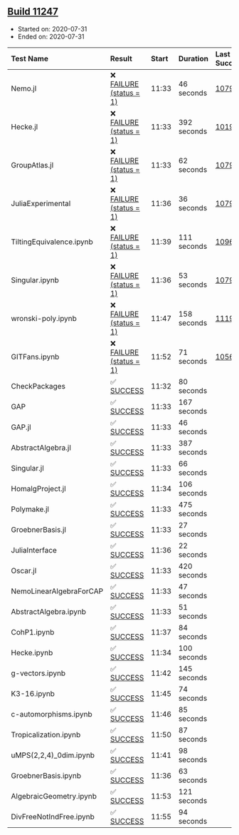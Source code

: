 ## [Build 11247](https://oscarci.mathematik.uni-kl.de/job/oscar/11247/)

* Started on: 2020-07-31
* Ended on: 2020-07-31

| Test Name    | Result | Start | Duration | Last Success | First Failure |
|:-------------|:-------|:------|:---------|:-------------|:--------------|
| Nemo.jl | ❌ [FAILURE (status = 1)](https://oscarci.mathematik.uni-kl.de/job/oscar/11247/artifact/logs/build-11247/Nemo.jl.log) | 11:33 | 46 seconds | [10790](https://oscarci.mathematik.uni-kl.de/job/oscar/10790/) | [10791](https://oscarci.mathematik.uni-kl.de/job/oscar/10791/) |
| Hecke.jl | ❌ [FAILURE (status = 1)](https://oscarci.mathematik.uni-kl.de/job/oscar/11247/artifact/logs/build-11247/Hecke.jl.log) | 11:33 | 392 seconds | [10197](https://oscarci.mathematik.uni-kl.de/job/oscar/10197/) | [10198](https://oscarci.mathematik.uni-kl.de/job/oscar/10198/) |
| GroupAtlas.jl | ❌ [FAILURE (status = 1)](https://oscarci.mathematik.uni-kl.de/job/oscar/11247/artifact/logs/build-11247/GroupAtlas.jl.log) | 11:33 | 62 seconds | [10790](https://oscarci.mathematik.uni-kl.de/job/oscar/10790/) | [10791](https://oscarci.mathematik.uni-kl.de/job/oscar/10791/) |
| JuliaExperimental | ❌ [FAILURE (status = 1)](https://oscarci.mathematik.uni-kl.de/job/oscar/11247/artifact/logs/build-11247/JuliaExperimental.log) | 11:36 | 36 seconds | [10790](https://oscarci.mathematik.uni-kl.de/job/oscar/10790/) | [10791](https://oscarci.mathematik.uni-kl.de/job/oscar/10791/) |
| TiltingEquivalence.ipynb | ❌ [FAILURE (status = 1)](https://oscarci.mathematik.uni-kl.de/job/oscar/11247/artifact/logs/build-11247/TiltingEquivalence.ipynb.log) | 11:39 | 111 seconds | [10962](https://oscarci.mathematik.uni-kl.de/job/oscar/10962/) | [10963](https://oscarci.mathematik.uni-kl.de/job/oscar/10963/) |
| Singular.ipynb | ❌ [FAILURE (status = 1)](https://oscarci.mathematik.uni-kl.de/job/oscar/11247/artifact/logs/build-11247/Singular.ipynb.log) | 11:36 | 53 seconds | [10790](https://oscarci.mathematik.uni-kl.de/job/oscar/10790/) | [10791](https://oscarci.mathematik.uni-kl.de/job/oscar/10791/) |
| wronski-poly.ipynb | ❌ [FAILURE (status = 1)](https://oscarci.mathematik.uni-kl.de/job/oscar/11247/artifact/logs/build-11247/wronski-poly.ipynb.log) | 11:47 | 158 seconds | [11192](https://oscarci.mathematik.uni-kl.de/job/oscar/11192/) | [11193](https://oscarci.mathematik.uni-kl.de/job/oscar/11193/) |
| GITFans.ipynb | ❌ [FAILURE (status = 1)](https://oscarci.mathematik.uni-kl.de/job/oscar/11247/artifact/logs/build-11247/GITFans.ipynb.log) | 11:52 | 71 seconds | [10566](https://oscarci.mathematik.uni-kl.de/job/oscar/10566/) | [10567](https://oscarci.mathematik.uni-kl.de/job/oscar/10567/) |
| CheckPackages | ✅ [SUCCESS](https://oscarci.mathematik.uni-kl.de/job/oscar/11247/artifact/logs/build-11247/CheckPackages.log) | 11:32 | 80 seconds |  |  |
| GAP | ✅ [SUCCESS](https://oscarci.mathematik.uni-kl.de/job/oscar/11247/artifact/logs/build-11247/GAP.log) | 11:33 | 167 seconds |  |  |
| GAP.jl | ✅ [SUCCESS](https://oscarci.mathematik.uni-kl.de/job/oscar/11247/artifact/logs/build-11247/GAP.jl.log) | 11:33 | 46 seconds |  |  |
| AbstractAlgebra.jl | ✅ [SUCCESS](https://oscarci.mathematik.uni-kl.de/job/oscar/11247/artifact/logs/build-11247/AbstractAlgebra.jl.log) | 11:33 | 387 seconds |  |  |
| Singular.jl | ✅ [SUCCESS](https://oscarci.mathematik.uni-kl.de/job/oscar/11247/artifact/logs/build-11247/Singular.jl.log) | 11:33 | 66 seconds |  |  |
| HomalgProject.jl | ✅ [SUCCESS](https://oscarci.mathematik.uni-kl.de/job/oscar/11247/artifact/logs/build-11247/HomalgProject.jl.log) | 11:34 | 106 seconds |  |  |
| Polymake.jl | ✅ [SUCCESS](https://oscarci.mathematik.uni-kl.de/job/oscar/11247/artifact/logs/build-11247/Polymake.jl.log) | 11:33 | 475 seconds |  |  |
| GroebnerBasis.jl | ✅ [SUCCESS](https://oscarci.mathematik.uni-kl.de/job/oscar/11247/artifact/logs/build-11247/GroebnerBasis.jl.log) | 11:33 | 27 seconds |  |  |
| JuliaInterface | ✅ [SUCCESS](https://oscarci.mathematik.uni-kl.de/job/oscar/11247/artifact/logs/build-11247/JuliaInterface.log) | 11:36 | 22 seconds |  |  |
| Oscar.jl | ✅ [SUCCESS](https://oscarci.mathematik.uni-kl.de/job/oscar/11247/artifact/logs/build-11247/Oscar.jl.log) | 11:33 | 420 seconds |  |  |
| NemoLinearAlgebraForCAP | ✅ [SUCCESS](https://oscarci.mathematik.uni-kl.de/job/oscar/11247/artifact/logs/build-11247/NemoLinearAlgebraForCAP.log) | 11:33 | 47 seconds |  |  |
| AbstractAlgebra.ipynb | ✅ [SUCCESS](https://oscarci.mathematik.uni-kl.de/job/oscar/11247/artifact/logs/build-11247/AbstractAlgebra.ipynb.log) | 11:33 | 51 seconds |  |  |
| CohP1.ipynb | ✅ [SUCCESS](https://oscarci.mathematik.uni-kl.de/job/oscar/11247/artifact/logs/build-11247/CohP1.ipynb.log) | 11:37 | 84 seconds |  |  |
| Hecke.ipynb | ✅ [SUCCESS](https://oscarci.mathematik.uni-kl.de/job/oscar/11247/artifact/logs/build-11247/Hecke.ipynb.log) | 11:34 | 100 seconds |  |  |
| g-vectors.ipynb | ✅ [SUCCESS](https://oscarci.mathematik.uni-kl.de/job/oscar/11247/artifact/logs/build-11247/g-vectors.ipynb.log) | 11:42 | 145 seconds |  |  |
| K3-16.ipynb | ✅ [SUCCESS](https://oscarci.mathematik.uni-kl.de/job/oscar/11247/artifact/logs/build-11247/K3-16.ipynb.log) | 11:45 | 74 seconds |  |  |
| c-automorphisms.ipynb | ✅ [SUCCESS](https://oscarci.mathematik.uni-kl.de/job/oscar/11247/artifact/logs/build-11247/c-automorphisms.ipynb.log) | 11:46 | 85 seconds |  |  |
| Tropicalization.ipynb | ✅ [SUCCESS](https://oscarci.mathematik.uni-kl.de/job/oscar/11247/artifact/logs/build-11247/Tropicalization.ipynb.log) | 11:50 | 87 seconds |  |  |
| uMPS(2,2,4)_0dim.ipynb | ✅ [SUCCESS](https://oscarci.mathematik.uni-kl.de/job/oscar/11247/artifact/logs/build-11247/uMPS-2-2-4-_0dim.ipynb.log) | 11:41 | 98 seconds |  |  |
| GroebnerBasis.ipynb | ✅ [SUCCESS](https://oscarci.mathematik.uni-kl.de/job/oscar/11247/artifact/logs/build-11247/GroebnerBasis.ipynb.log) | 11:36 | 63 seconds |  |  |
| AlgebraicGeometry.ipynb | ✅ [SUCCESS](https://oscarci.mathematik.uni-kl.de/job/oscar/11247/artifact/logs/build-11247/AlgebraicGeometry.ipynb.log) | 11:53 | 121 seconds |  |  |
| DivFreeNotIndFree.ipynb | ✅ [SUCCESS](https://oscarci.mathematik.uni-kl.de/job/oscar/11247/artifact/logs/build-11247/DivFreeNotIndFree.ipynb.log) | 11:55 | 94 seconds |  |  |

